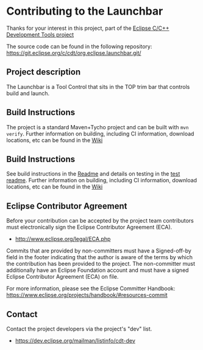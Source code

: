 # Contributing to the Launchbar

Thanks for your interest in this project, part of the [Eclipse C/C++ Development Tools project](https://projects.eclipse.org/projects/tools.cdt)

The source code can be found in the following repository: https://git.eclipse.org/c/cdt/org.eclipse.launchbar.git/

## Project description

The Launchbar is a Tool Control that sits in the TOP trim bar that controls build and launch.

## Build Instructions

The project is a standard Maven+Tycho project and can be built with `mvn verify`. 
Further information on building,
including CI information, download locations, etc can be found in the
[Wiki](https://github.com/eclipse-cdt/cdt-infra/wiki)

## Build Instructions

See build instructions in the [Readme](README.md#building) and details on testing in
the [test readme](src/integration-tests/README.md). Further information on building,
including CI information, download locations, etc can be found in the
[Wiki](https://github.com/eclipse-cdt/cdt-infra/wiki)

## Eclipse Contributor Agreement

Before your contribution can be accepted by the project team contributors must
electronically sign the Eclipse Contributor Agreement (ECA).

* http://www.eclipse.org/legal/ECA.php

Commits that are provided by non-committers must have a Signed-off-by field in
the footer indicating that the author is aware of the terms by which the
contribution has been provided to the project. The non-committer must
additionally have an Eclipse Foundation account and must have a signed Eclipse
Contributor Agreement (ECA) on file.

For more information, please see the Eclipse Committer Handbook:
https://www.eclipse.org/projects/handbook/#resources-commit

## Contact

Contact the project developers via the project's "dev" list.

* https://dev.eclipse.org/mailman/listinfo/cdt-dev
